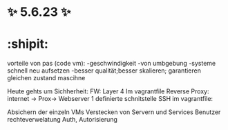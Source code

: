 # :sparkles: 5.6.23 :sparkles: 
# :shipit:
vorteile von pas (code vm):
-geschwindigkeit
-von umbgebung
-systeme schnell neu aufsetzen
-besser qualität;besser skalieren; garantieren gleichen zustand mascihne

Heute gehts um Sichherheit:
FW:
    Layer 4
    Im vagrantfile
Reverse Proxy:
    internet -> Prox-> Webserver
    1 definierte schnitstelle
SSH
    im vagrantfile:
    
Absichern der einzeln VMs
Verstecken von Servern  und Services
Benutzer rechteverwelatung
Auth, Autorisierung 